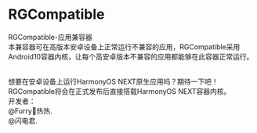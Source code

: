 # RGCompatible
RGCompatible-应用兼容器
<br />
本兼容器可在高版本安卓设备上正常运行不兼容的应用，RGCompatible采用Android10容器内核，让每个高安卓版本不兼容的应用都能够在此容器正常运行。

<br />
想要在安卓设备上运行HarmonyOS NEXT原生应用吗？期待一下吧！RGCompatible将会在正式发布后直接搭载HarmonyOS NEXT容器内核。
<br />
开发者：
<br />
@Furry🐾热热.
<br />
@闪电君.